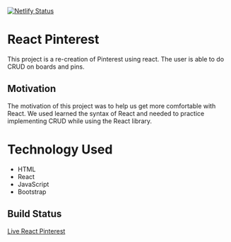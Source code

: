 [![Netlify Status](https://api.netlify.com/api/v1/badges/b54aa1bb-8a0f-418b-922a-477c410019ba/deploy-status)](https://app.netlify.com/sites/wendellp-react-pinterest/deploys)

# React Pinterest
This project is a re-creation of Pinterest using react. The user is able to do CRUD on boards and pins.
## Motivation
The motivation of this project was to help us get more comfortable with React. We used learned the syntax of React and needed to practice implementing CRUD while using the React library. 

# Technology Used
 - HTML
 - React
 - JavaScript
 - Bootstrap 
## Build Status

[Live React Pinterest](https://wendellp-react-pinterest.netlify.app)
